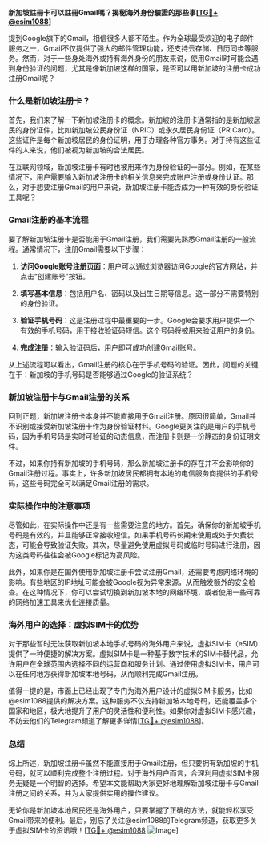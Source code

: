 **新加坡註冊卡可以註冊Gmail嗎？揭秘海外身份驗證的那些事[[TG💪+ @esim1088](https://t.me/s/esim1088)]**

提到Google旗下的Gmail，相信很多人都不陌生。作为全球最受欢迎的电子邮件服务之一，Gmail不仅提供了强大的邮件管理功能，还支持云存储、日历同步等服务。然而，对于一些身处海外或持有海外身份的朋友来说，使用Gmail时可能会遇到身份验证的问题，尤其是像新加坡这样的国家，是否可以用新加坡的注册卡成功注册Gmail呢？

### 什么是新加坡注册卡？

首先，我们来了解一下新加坡注册卡的概念。新加坡的注册卡通常指的是新加坡居民的身份证件，比如新加坡公民身份证（NRIC）或永久居民身份证（PR Card）。这些证件是每个新加坡居民的身份证明，用于办理各种官方事务。对于持有这些证件的人来说，他们被视为新加坡的合法居民。

在互联网领域，新加坡注册卡有时也被用来作为身份验证的一部分。例如，在某些情况下，用户需要输入新加坡注册卡的相关信息来完成账户注册或身份认证。那么，对于想要注册Gmail的用户来说，新加坡注册卡能否成为一种有效的身份验证工具呢？

### Gmail注册的基本流程

要了解新加坡注册卡是否能用于Gmail注册，我们需要先熟悉Gmail注册的一般流程。通常情况下，注册Gmail需要以下步骤：

1. **访问Google账号注册页面**：用户可以通过浏览器访问Google的官方网站，并点击“创建账号”按钮。
   
2. **填写基本信息**：包括用户名、密码以及出生日期等信息。这一部分不需要特别的身份验证。

3. **验证手机号码**：这是注册过程中最重要的一步。Google会要求用户提供一个有效的手机号码，用于接收验证码短信。这个号码将被用来验证用户的身份。

4. **完成注册**：输入验证码后，用户即可成功创建Gmail账号。

从上述流程可以看出，Gmail注册的核心在于手机号码的验证。因此，问题的关键在于：新加坡的手机号码是否能够通过Google的验证系统？

### 新加坡注册卡与Gmail注册的关系

回到正题，新加坡注册卡本身并不能直接用于Gmail注册。原因很简单，Gmail并不识别或接受新加坡注册卡作为身份验证材料。Google更关注的是用户的手机号码，因为手机号码是实时可验证的动态信息，而注册卡则是一份静态的身份证明文件。

不过，如果你持有新加坡的手机号码，那么新加坡注册卡的存在并不会影响你的Gmail注册过程。事实上，许多新加坡居民都拥有本地的电信服务商提供的手机号码，这些号码完全可以满足Gmail注册的需求。

### 实际操作中的注意事项

尽管如此，在实际操作中还是有一些需要注意的地方。首先，确保你的新加坡手机号码是有效的，并且能够正常接收短信。如果手机号码长期未使用或处于欠费状态，可能会导致验证失败。其次，尽量避免使用虚拟号码或临时号码进行注册，因为这类号码往往会被Google标记为高风险。

此外，如果你是在国外使用新加坡注册卡尝试注册Gmail，还需要考虑网络环境的影响。有些地区的IP地址可能会被Google视为异常来源，从而触发额外的安全检查。在这种情况下，你可以尝试切换到新加坡本地的网络环境，或者使用一些可靠的网络加速工具来优化连接质量。

### 海外用户的选择：虚拟SIM卡的优势

对于那些暂时无法获取新加坡本地手机号码的海外用户来说，虚拟SIM卡（eSIM）提供了一种便捷的解决方案。虚拟SIM卡是一种基于数字技术的SIM卡替代品，允许用户在全球范围内选择不同的运营商和服务计划。通过使用虚拟SIM卡，用户可以在任何地方获得新加坡本地号码，从而顺利完成Gmail注册。

值得一提的是，市面上已经出现了专门为海外用户设计的虚拟SIM卡服务，比如@esim1088提供的解决方案。这种服务不仅支持新加坡本地号码，还能覆盖多个国家和地区，极大地提升了用户的灵活性和便利性。如果你对虚拟SIM卡感兴趣，不妨去他们的Telegram频道了解更多详情[[TG💪+ @esim1088](https://t.me/s/esim1088)]。

### 总结

综上所述，新加坡注册卡虽然不能直接用于Gmail注册，但只要拥有新加坡的手机号码，就可以顺利完成整个注册过程。对于海外用户而言，合理利用虚拟SIM卡服务无疑是一个明智的选择。希望本文能帮助大家更好地理解新加坡注册卡与Gmail注册之间的关系，并为大家提供实用的操作建议。

无论你是新加坡本地居民还是海外用户，只要掌握了正确的方法，就能轻松享受Gmail带来的便利。最后，别忘了关注@esim1088的Telegram频道，获取更多关于虚拟SIM卡的资讯哦！[[TG💪+ @esim1088](https://t.me/s/esim1088) ![Image](https://i.postimg.cc/4NQfJmqS/Snipaste-2025-05-13-00-14-12.png)]